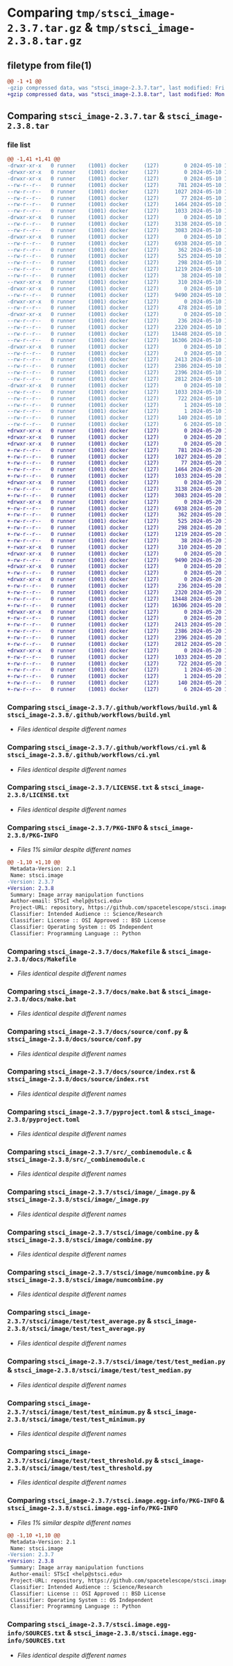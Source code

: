 # Comparing `tmp/stsci_image-2.3.7.tar.gz` & `tmp/stsci_image-2.3.8.tar.gz`

## filetype from file(1)

```diff
@@ -1 +1 @@
-gzip compressed data, was "stsci_image-2.3.7.tar", last modified: Fri May 10 13:29:24 2024, max compression
+gzip compressed data, was "stsci_image-2.3.8.tar", last modified: Mon May 20 13:27:12 2024, max compression
```

## Comparing `stsci_image-2.3.7.tar` & `stsci_image-2.3.8.tar`

### file list

```diff
@@ -1,41 +1,41 @@
-drwxr-xr-x   0 runner    (1001) docker     (127)        0 2024-05-10 13:29:24.115718 stsci_image-2.3.7/
-drwxr-xr-x   0 runner    (1001) docker     (127)        0 2024-05-10 13:29:24.107717 stsci_image-2.3.7/.github/
-drwxr-xr-x   0 runner    (1001) docker     (127)        0 2024-05-10 13:29:24.107717 stsci_image-2.3.7/.github/workflows/
--rw-r--r--   0 runner    (1001) docker     (127)      781 2024-05-10 13:29:11.000000 stsci_image-2.3.7/.github/workflows/build.yml
--rw-r--r--   0 runner    (1001) docker     (127)     1027 2024-05-10 13:29:11.000000 stsci_image-2.3.7/.github/workflows/ci.yml
--rw-r--r--   0 runner    (1001) docker     (127)       77 2024-05-10 13:29:11.000000 stsci_image-2.3.7/.gitignore
--rw-r--r--   0 runner    (1001) docker     (127)     1464 2024-05-10 13:29:11.000000 stsci_image-2.3.7/LICENSE.txt
--rw-r--r--   0 runner    (1001) docker     (127)     1033 2024-05-10 13:29:24.115718 stsci_image-2.3.7/PKG-INFO
-drwxr-xr-x   0 runner    (1001) docker     (127)        0 2024-05-10 13:29:24.107717 stsci_image-2.3.7/docs/
--rw-r--r--   0 runner    (1001) docker     (127)     3138 2024-05-10 13:29:11.000000 stsci_image-2.3.7/docs/Makefile
--rw-r--r--   0 runner    (1001) docker     (127)     3083 2024-05-10 13:29:11.000000 stsci_image-2.3.7/docs/make.bat
-drwxr-xr-x   0 runner    (1001) docker     (127)        0 2024-05-10 13:29:24.111717 stsci_image-2.3.7/docs/source/
--rw-r--r--   0 runner    (1001) docker     (127)     6938 2024-05-10 13:29:11.000000 stsci_image-2.3.7/docs/source/conf.py
--rw-r--r--   0 runner    (1001) docker     (127)      362 2024-05-10 13:29:11.000000 stsci_image-2.3.7/docs/source/image.rst
--rw-r--r--   0 runner    (1001) docker     (127)      525 2024-05-10 13:29:11.000000 stsci_image-2.3.7/docs/source/index.rst
--rw-r--r--   0 runner    (1001) docker     (127)      298 2024-05-10 13:29:11.000000 stsci_image-2.3.7/docs/source/numcombine.rst
--rw-r--r--   0 runner    (1001) docker     (127)     1219 2024-05-10 13:29:11.000000 stsci_image-2.3.7/pyproject.toml
--rw-r--r--   0 runner    (1001) docker     (127)       38 2024-05-10 13:29:24.115718 stsci_image-2.3.7/setup.cfg
--rwxr-xr-x   0 runner    (1001) docker     (127)      310 2024-05-10 13:29:11.000000 stsci_image-2.3.7/setup.py
-drwxr-xr-x   0 runner    (1001) docker     (127)        0 2024-05-10 13:29:24.111717 stsci_image-2.3.7/src/
--rw-r--r--   0 runner    (1001) docker     (127)     9490 2024-05-10 13:29:11.000000 stsci_image-2.3.7/src/_combinemodule.c
-drwxr-xr-x   0 runner    (1001) docker     (127)        0 2024-05-10 13:29:24.111717 stsci_image-2.3.7/stsci/
--rw-r--r--   0 runner    (1001) docker     (127)      478 2024-05-10 13:29:11.000000 stsci_image-2.3.7/stsci/__init__.py
-drwxr-xr-x   0 runner    (1001) docker     (127)        0 2024-05-10 13:29:24.111717 stsci_image-2.3.7/stsci/image/
--rw-r--r--   0 runner    (1001) docker     (127)      236 2024-05-10 13:29:11.000000 stsci_image-2.3.7/stsci/image/__init__.py
--rw-r--r--   0 runner    (1001) docker     (127)     2320 2024-05-10 13:29:11.000000 stsci_image-2.3.7/stsci/image/_image.py
--rw-r--r--   0 runner    (1001) docker     (127)    13448 2024-05-10 13:29:11.000000 stsci_image-2.3.7/stsci/image/combine.py
--rw-r--r--   0 runner    (1001) docker     (127)    16306 2024-05-10 13:29:11.000000 stsci_image-2.3.7/stsci/image/numcombine.py
-drwxr-xr-x   0 runner    (1001) docker     (127)        0 2024-05-10 13:29:24.115718 stsci_image-2.3.7/stsci/image/test/
--rw-r--r--   0 runner    (1001) docker     (127)        0 2024-05-10 13:29:11.000000 stsci_image-2.3.7/stsci/image/test/__init__.py
--rw-r--r--   0 runner    (1001) docker     (127)     2413 2024-05-10 13:29:11.000000 stsci_image-2.3.7/stsci/image/test/test_average.py
--rw-r--r--   0 runner    (1001) docker     (127)     2386 2024-05-10 13:29:11.000000 stsci_image-2.3.7/stsci/image/test/test_median.py
--rw-r--r--   0 runner    (1001) docker     (127)     2396 2024-05-10 13:29:11.000000 stsci_image-2.3.7/stsci/image/test/test_minimum.py
--rw-r--r--   0 runner    (1001) docker     (127)     2812 2024-05-10 13:29:11.000000 stsci_image-2.3.7/stsci/image/test/test_threshold.py
-drwxr-xr-x   0 runner    (1001) docker     (127)        0 2024-05-10 13:29:24.115718 stsci_image-2.3.7/stsci.image.egg-info/
--rw-r--r--   0 runner    (1001) docker     (127)     1033 2024-05-10 13:29:24.000000 stsci_image-2.3.7/stsci.image.egg-info/PKG-INFO
--rw-r--r--   0 runner    (1001) docker     (127)      722 2024-05-10 13:29:24.000000 stsci_image-2.3.7/stsci.image.egg-info/SOURCES.txt
--rw-r--r--   0 runner    (1001) docker     (127)        1 2024-05-10 13:29:24.000000 stsci_image-2.3.7/stsci.image.egg-info/dependency_links.txt
--rw-r--r--   0 runner    (1001) docker     (127)        1 2024-05-10 13:29:23.000000 stsci_image-2.3.7/stsci.image.egg-info/not-zip-safe
--rw-r--r--   0 runner    (1001) docker     (127)      140 2024-05-10 13:29:24.000000 stsci_image-2.3.7/stsci.image.egg-info/requires.txt
--rw-r--r--   0 runner    (1001) docker     (127)        6 2024-05-10 13:29:24.000000 stsci_image-2.3.7/stsci.image.egg-info/top_level.txt
+drwxr-xr-x   0 runner    (1001) docker     (127)        0 2024-05-20 13:27:12.625613 stsci_image-2.3.8/
+drwxr-xr-x   0 runner    (1001) docker     (127)        0 2024-05-20 13:27:12.617613 stsci_image-2.3.8/.github/
+drwxr-xr-x   0 runner    (1001) docker     (127)        0 2024-05-20 13:27:12.621613 stsci_image-2.3.8/.github/workflows/
+-rw-r--r--   0 runner    (1001) docker     (127)      781 2024-05-20 13:27:01.000000 stsci_image-2.3.8/.github/workflows/build.yml
+-rw-r--r--   0 runner    (1001) docker     (127)     1027 2024-05-20 13:27:01.000000 stsci_image-2.3.8/.github/workflows/ci.yml
+-rw-r--r--   0 runner    (1001) docker     (127)       77 2024-05-20 13:27:01.000000 stsci_image-2.3.8/.gitignore
+-rw-r--r--   0 runner    (1001) docker     (127)     1464 2024-05-20 13:27:01.000000 stsci_image-2.3.8/LICENSE.txt
+-rw-r--r--   0 runner    (1001) docker     (127)     1033 2024-05-20 13:27:12.625613 stsci_image-2.3.8/PKG-INFO
+drwxr-xr-x   0 runner    (1001) docker     (127)        0 2024-05-20 13:27:12.621613 stsci_image-2.3.8/docs/
+-rw-r--r--   0 runner    (1001) docker     (127)     3138 2024-05-20 13:27:01.000000 stsci_image-2.3.8/docs/Makefile
+-rw-r--r--   0 runner    (1001) docker     (127)     3083 2024-05-20 13:27:01.000000 stsci_image-2.3.8/docs/make.bat
+drwxr-xr-x   0 runner    (1001) docker     (127)        0 2024-05-20 13:27:12.621613 stsci_image-2.3.8/docs/source/
+-rw-r--r--   0 runner    (1001) docker     (127)     6938 2024-05-20 13:27:01.000000 stsci_image-2.3.8/docs/source/conf.py
+-rw-r--r--   0 runner    (1001) docker     (127)      362 2024-05-20 13:27:01.000000 stsci_image-2.3.8/docs/source/image.rst
+-rw-r--r--   0 runner    (1001) docker     (127)      525 2024-05-20 13:27:01.000000 stsci_image-2.3.8/docs/source/index.rst
+-rw-r--r--   0 runner    (1001) docker     (127)      298 2024-05-20 13:27:01.000000 stsci_image-2.3.8/docs/source/numcombine.rst
+-rw-r--r--   0 runner    (1001) docker     (127)     1219 2024-05-20 13:27:01.000000 stsci_image-2.3.8/pyproject.toml
+-rw-r--r--   0 runner    (1001) docker     (127)       38 2024-05-20 13:27:12.625613 stsci_image-2.3.8/setup.cfg
+-rwxr-xr-x   0 runner    (1001) docker     (127)      310 2024-05-20 13:27:01.000000 stsci_image-2.3.8/setup.py
+drwxr-xr-x   0 runner    (1001) docker     (127)        0 2024-05-20 13:27:12.621613 stsci_image-2.3.8/src/
+-rw-r--r--   0 runner    (1001) docker     (127)     9490 2024-05-20 13:27:01.000000 stsci_image-2.3.8/src/_combinemodule.c
+drwxr-xr-x   0 runner    (1001) docker     (127)        0 2024-05-20 13:27:12.621613 stsci_image-2.3.8/stsci/
+-rw-r--r--   0 runner    (1001) docker     (127)        0 2024-05-20 13:27:01.000000 stsci_image-2.3.8/stsci/__init__.py
+drwxr-xr-x   0 runner    (1001) docker     (127)        0 2024-05-20 13:27:12.625613 stsci_image-2.3.8/stsci/image/
+-rw-r--r--   0 runner    (1001) docker     (127)      236 2024-05-20 13:27:01.000000 stsci_image-2.3.8/stsci/image/__init__.py
+-rw-r--r--   0 runner    (1001) docker     (127)     2320 2024-05-20 13:27:01.000000 stsci_image-2.3.8/stsci/image/_image.py
+-rw-r--r--   0 runner    (1001) docker     (127)    13448 2024-05-20 13:27:01.000000 stsci_image-2.3.8/stsci/image/combine.py
+-rw-r--r--   0 runner    (1001) docker     (127)    16306 2024-05-20 13:27:01.000000 stsci_image-2.3.8/stsci/image/numcombine.py
+drwxr-xr-x   0 runner    (1001) docker     (127)        0 2024-05-20 13:27:12.625613 stsci_image-2.3.8/stsci/image/test/
+-rw-r--r--   0 runner    (1001) docker     (127)        0 2024-05-20 13:27:01.000000 stsci_image-2.3.8/stsci/image/test/__init__.py
+-rw-r--r--   0 runner    (1001) docker     (127)     2413 2024-05-20 13:27:01.000000 stsci_image-2.3.8/stsci/image/test/test_average.py
+-rw-r--r--   0 runner    (1001) docker     (127)     2386 2024-05-20 13:27:01.000000 stsci_image-2.3.8/stsci/image/test/test_median.py
+-rw-r--r--   0 runner    (1001) docker     (127)     2396 2024-05-20 13:27:01.000000 stsci_image-2.3.8/stsci/image/test/test_minimum.py
+-rw-r--r--   0 runner    (1001) docker     (127)     2812 2024-05-20 13:27:01.000000 stsci_image-2.3.8/stsci/image/test/test_threshold.py
+drwxr-xr-x   0 runner    (1001) docker     (127)        0 2024-05-20 13:27:12.625613 stsci_image-2.3.8/stsci.image.egg-info/
+-rw-r--r--   0 runner    (1001) docker     (127)     1033 2024-05-20 13:27:12.000000 stsci_image-2.3.8/stsci.image.egg-info/PKG-INFO
+-rw-r--r--   0 runner    (1001) docker     (127)      722 2024-05-20 13:27:12.000000 stsci_image-2.3.8/stsci.image.egg-info/SOURCES.txt
+-rw-r--r--   0 runner    (1001) docker     (127)        1 2024-05-20 13:27:12.000000 stsci_image-2.3.8/stsci.image.egg-info/dependency_links.txt
+-rw-r--r--   0 runner    (1001) docker     (127)        1 2024-05-20 13:27:12.000000 stsci_image-2.3.8/stsci.image.egg-info/not-zip-safe
+-rw-r--r--   0 runner    (1001) docker     (127)      140 2024-05-20 13:27:12.000000 stsci_image-2.3.8/stsci.image.egg-info/requires.txt
+-rw-r--r--   0 runner    (1001) docker     (127)        6 2024-05-20 13:27:12.000000 stsci_image-2.3.8/stsci.image.egg-info/top_level.txt
```

### Comparing `stsci_image-2.3.7/.github/workflows/build.yml` & `stsci_image-2.3.8/.github/workflows/build.yml`

 * *Files identical despite different names*

### Comparing `stsci_image-2.3.7/.github/workflows/ci.yml` & `stsci_image-2.3.8/.github/workflows/ci.yml`

 * *Files identical despite different names*

### Comparing `stsci_image-2.3.7/LICENSE.txt` & `stsci_image-2.3.8/LICENSE.txt`

 * *Files identical despite different names*

### Comparing `stsci_image-2.3.7/PKG-INFO` & `stsci_image-2.3.8/PKG-INFO`

 * *Files 1% similar despite different names*

```diff
@@ -1,10 +1,10 @@
 Metadata-Version: 2.1
 Name: stsci.image
-Version: 2.3.7
+Version: 2.3.8
 Summary: Image array manipulation functions
 Author-email: STScI <help@stsci.edu>
 Project-URL: repository, https://github.com/spacetelescope/stsci.image
 Classifier: Intended Audience :: Science/Research
 Classifier: License :: OSI Approved :: BSD License
 Classifier: Operating System :: OS Independent
 Classifier: Programming Language :: Python
```

### Comparing `stsci_image-2.3.7/docs/Makefile` & `stsci_image-2.3.8/docs/Makefile`

 * *Files identical despite different names*

### Comparing `stsci_image-2.3.7/docs/make.bat` & `stsci_image-2.3.8/docs/make.bat`

 * *Files identical despite different names*

### Comparing `stsci_image-2.3.7/docs/source/conf.py` & `stsci_image-2.3.8/docs/source/conf.py`

 * *Files identical despite different names*

### Comparing `stsci_image-2.3.7/docs/source/index.rst` & `stsci_image-2.3.8/docs/source/index.rst`

 * *Files identical despite different names*

### Comparing `stsci_image-2.3.7/pyproject.toml` & `stsci_image-2.3.8/pyproject.toml`

 * *Files identical despite different names*

### Comparing `stsci_image-2.3.7/src/_combinemodule.c` & `stsci_image-2.3.8/src/_combinemodule.c`

 * *Files identical despite different names*

### Comparing `stsci_image-2.3.7/stsci/image/_image.py` & `stsci_image-2.3.8/stsci/image/_image.py`

 * *Files identical despite different names*

### Comparing `stsci_image-2.3.7/stsci/image/combine.py` & `stsci_image-2.3.8/stsci/image/combine.py`

 * *Files identical despite different names*

### Comparing `stsci_image-2.3.7/stsci/image/numcombine.py` & `stsci_image-2.3.8/stsci/image/numcombine.py`

 * *Files identical despite different names*

### Comparing `stsci_image-2.3.7/stsci/image/test/test_average.py` & `stsci_image-2.3.8/stsci/image/test/test_average.py`

 * *Files identical despite different names*

### Comparing `stsci_image-2.3.7/stsci/image/test/test_median.py` & `stsci_image-2.3.8/stsci/image/test/test_median.py`

 * *Files identical despite different names*

### Comparing `stsci_image-2.3.7/stsci/image/test/test_minimum.py` & `stsci_image-2.3.8/stsci/image/test/test_minimum.py`

 * *Files identical despite different names*

### Comparing `stsci_image-2.3.7/stsci/image/test/test_threshold.py` & `stsci_image-2.3.8/stsci/image/test/test_threshold.py`

 * *Files identical despite different names*

### Comparing `stsci_image-2.3.7/stsci.image.egg-info/PKG-INFO` & `stsci_image-2.3.8/stsci.image.egg-info/PKG-INFO`

 * *Files 1% similar despite different names*

```diff
@@ -1,10 +1,10 @@
 Metadata-Version: 2.1
 Name: stsci.image
-Version: 2.3.7
+Version: 2.3.8
 Summary: Image array manipulation functions
 Author-email: STScI <help@stsci.edu>
 Project-URL: repository, https://github.com/spacetelescope/stsci.image
 Classifier: Intended Audience :: Science/Research
 Classifier: License :: OSI Approved :: BSD License
 Classifier: Operating System :: OS Independent
 Classifier: Programming Language :: Python
```

### Comparing `stsci_image-2.3.7/stsci.image.egg-info/SOURCES.txt` & `stsci_image-2.3.8/stsci.image.egg-info/SOURCES.txt`

 * *Files identical despite different names*

